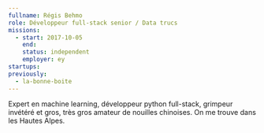 ```yaml
---
fullname: Régis Behmo
role: Développeur full-stack senior / Data trucs
missions:
  - start: 2017-10-05
    end:
    status: independent
    employer: ey
startups:
previously: 
  - la-bonne-boite
---
```


Expert en machine learning, développeur python full-stack, grimpeur invétéré et gros, très gros amateur de nouilles chinoises. On me trouve dans les Hautes Alpes.
